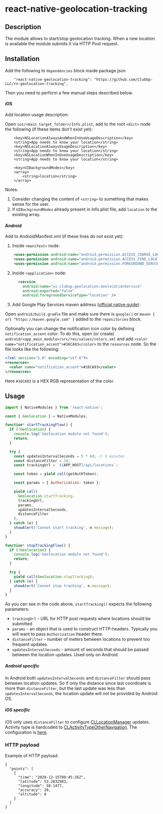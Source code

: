 # react-native-geolocation-tracking

## Description
The module allows to start/stop geolocation tracking. When a new location is available the module submits it via HTTP Post request.

## Installation
Add the following to `dependencies` block inside package.json
```
    "react-native-geolocation-tracking": "https://github.com/ClubUp-LLC/rn-geolocation-tracking",
```

Then you need to perform a few manual steps described below.
#### iOS
Add location usage description: 

Open `ios/<main_target_folder>/Info.plist`, add to the root `<dict>` node the following (if these items don't exist yet):
```
	<key>NSLocationAlwaysAndWhenInUseUsageDescription</key>
	<string>App needs to know your location</string>
	<key>NSLocationAlwaysUsageDescription</key>
	<string>App needs to know your location</string>
	<key>NSLocationWhenInUseUsageDescription</key>
	<string>App needs to know your location</string>
	
	<key>UIBackgroundModes</key>
	<array>
		<string>location</string>
	</array>
```
Notes: 
1. Consider changing the content of `<string>` to something that makes sense for the user.
2. If `UIBackgroundModes` already present in Info.plist file, add `location` to the existing array.

#### Android
Add to AndroidManifest.xml (if these lines do not exist yet):

1. Inside `<manifest>` node: 
```xml
    <uses-permission android:name="android.permission.ACCESS_COARSE_LOCATION"/>
    <uses-permission android:name="android.permission.ACCESS_FINE_LOCATION"/>
    <uses-permission android:name="android.permission.FOREGROUND_SERVICE" />
```
2. Inside `<application>` node:
```xml
      <service
        android:name="us.clubup.geolocation.GeolocationService"
        android:exported="false"
        android:foregroundServiceType="location" />
```
3. Add Google Play Services maven address ([official native guide](https://developers.google.com/android/guides/setup)):

Open `android/build.gradle` file and make sure there is `google()` or `maven { url "https://maven.google.com" }` added to the `repositories` block.

Optionally you can change the notification icon color by defining `notification_accent` color. To do this, open (or create)  `android/<app_main_module>/src/res/values/colors.xml` and add `<color name="notification_accent">#16CA93</color>` to the `resources` node. So the file looks like the following:
```xml
<?xml version="1.0" encoding="utf-8"?>
<resources>
  <color name="notification_accent">#16CA93</color>
</resources>
```
Here `#16CA93` is a HEX RGB representation of the color.

## Usage
```javascript
import { NativeModules } from 'react-native';

const { Geolocation } = NativeModules;

function* startTrackingFlow() {
  if (!Geolocation) {
    console.log('Geolocation module not found');
    return;
  }

  try {
    const updatesIntervalSeconds = 5 * 60; // 5 minutes
    const distanceFilter = 10;
    const trackingUrl = `${APP_HOST}/api/locations`;

    const token = yield call(getAuthToken);

    const params = { Authorization: token };

    yield call(
      Geolocation.startTracking,
      trackingUrl,
      params,
      updatesIntervalSeconds,
      distanceFilter
    );
  } catch (e) {
    showAlert('Cannot start tracking', e.message);
  }
}

function* stopTrackingFlow() {
  if (!Geolocation) {
    console.log('Geolocation module not found');
    return;
  }

  try {
    yield call(Geolocation.stopTracking);
  } catch (e) {
    showAlert('Cannot stop tracking', e.message);
  }
}  
```

As you can see in the code above, `startTracking()` expects the following parameters:
- `trackingUrl` - URL for HTTP post requests where locations should be submitted
- `params` - an object that is used to construct HTTP-headers. Typically you will want to pass `Authorization` header there.
- `distanceFilter` - number of meters between locations to prevent too frequent updates.
- `updatesIntervalSeconds` - amount of seconds that should be passed between the location updates. Used only on Android.

##### Android specific
In Android both `updatesIntervalSeconds` and `distanceFilter` should pass between location updates. So if only the distance since last coordinate is more than `distanceFilter`, but the last update was less than `updatesIntervalSeconds`, the location update will not be provided by Android OS.

##### iOS specific
iOS only uses `distanceFilter` to configure [CLLocationManager](https://developer.apple.com/documentation/corelocation/cllocationmanager) updates. Activity type is hardcoded to [CLActivityTypeOtherNavigation](https://developer.apple.com/documentation/corelocation/clactivitytype/othernavigation). The configuration is [here](https://github.com/ClubUp-LLC/rn-geolocation-tracking/blob/main/ios/GeolocationService.m#L40).
      
### HTTP payload
Example of HTTP payload:
```
{
  "points": [
    {
      "time": "2020-12-15T09:45:26Z",
      "latitude": 53.2032983,
      "longitude": 50.1477,
      "accuracy": 20,
      "altitude": 0
    }
  ]
}
```
